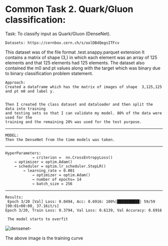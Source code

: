 # Common Task 2. Quark/Gluon classification:

Task: To classify input as Quark/Gluon (DenseNet).

    Datasets: https://cernbox.cern.ch/s/oolDBdQegsITFcv

This dataset was of the file format  .test.snappy.parquet extension
It contains a matrix of shape (3,) in which each element was an array of 125 elements and that 125 elements had 125 elements. 
The dataset also contained the m0 and pt values along with the target which was binary due to binary classification problem statement.


    Approach:
	Created a dataframe which has the matrix of images of shape  3,125,125 and pt m0 and label y. 


	Then I created the class dataset and dataloader and then split the data into training 
	and testing sets so that I can validate my model. 80% of the data were used for the 
	training and the remaining 20% was used for the test purpose.
------------------------------------------------------------------------------------------------------------------------------------------------------------------

    MODEL:
	Then the DenseNet from the timm models was taken. 

------------------------------------------------------------------------------------------------------------------------------------------------------------------

	HyperParameters:
                → criterion =  nn.CrossEntropyLoss()
		→ optimizer = optim.Adam()
  		→ scheduler = optim.lr_scheduler.StepLR()
    		→ learning_rate = 0.001
                → optimizer = optim.Adam()
                → number of epochs= 14
                → batch_size = 256
		
 ------------------------------------------------------------------------------------------------------------------------------------------------------------------

    Results: 
     Epoch 3/20 [Val] Loss: 0.0494, Acc: 0.6916: 100%|██████████| 59/59 [00:01<00:00, 37.16it/s]
    Epoch 3/20, Train Loss: 0.3794, Val Loss: 0.6139, Val Accuracy: 0.6916

     The model starts to overfit
             

![densenet-](https://github.com/Vishak-Bhat30/ML4SCI_24/assets/102585626/f5018dc7-6bfe-4cf5-88a6-b0ebeda5847d)

The above image is the training curve
